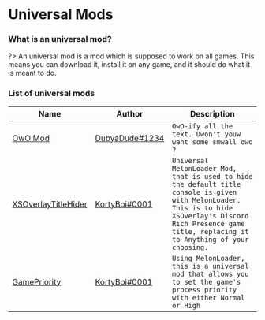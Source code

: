 # Universal Mods

### What is an universal mod?

?> An universal mod is a mod which is supposed to work on all games. This means you can download it, install it on any game, and it should do what it is meant to do.

### List of universal mods

| Name | Author | Description |
|-|-|-|
| [OwO Mod](https://github.com/DubyaDude/OwO-Mod/releases) | [DubyaDude#1234](https://github.com/DubyaDude) | `OwO-ify all the text. Dwon't youw want some smwall owo ?` |
| [XSOverlayTitleHider](https://github.com/KortyBoi/XSOverlayTitleHider/releases) | [KortyBoi#0001](https://github.com/KortyBoi) | `Universal MelonLoader Mod, that is used to hide the default title console is given with MelonLoader. This is to hide XSOverlay's Discord Rich Presence game title, replacing it to Anything of your choosing.` |
| [GamePriority](https://github.com/KortyBoi/GamePriority/releases) | [KortyBoi#0001](https://github.com/KortyBoi) | `Using MelonLoader, this is a universal mod that allows you to set the game's process priority with either Normal or High` |
